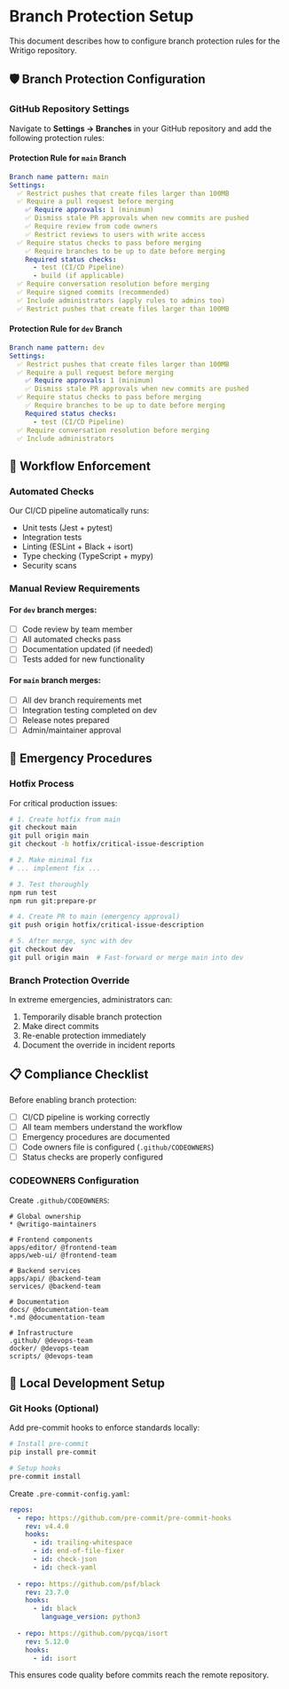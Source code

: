 # Branch Protection Setup

This document describes how to configure branch protection rules for the Writigo repository.

## 🛡️ Branch Protection Configuration

### GitHub Repository Settings

Navigate to **Settings → Branches** in your GitHub repository and add the following protection rules:

#### Protection Rule for `main` Branch

```yaml
Branch name pattern: main
Settings:
  ✅ Restrict pushes that create files larger than 100MB
  ✅ Require a pull request before merging
    ✅ Require approvals: 1 (minimum)
    ✅ Dismiss stale PR approvals when new commits are pushed
    ✅ Require review from code owners
    ✅ Restrict reviews to users with write access
  ✅ Require status checks to pass before merging
    ✅ Require branches to be up to date before merging
    Required status checks:
      - test (CI/CD Pipeline)
      - build (if applicable)
  ✅ Require conversation resolution before merging
  ✅ Require signed commits (recommended)
  ✅ Include administrators (apply rules to admins too)
  ✅ Restrict pushes that create files larger than 100MB
```

#### Protection Rule for `dev` Branch

```yaml
Branch name pattern: dev
Settings:
  ✅ Restrict pushes that create files larger than 100MB
  ✅ Require a pull request before merging
    ✅ Require approvals: 1 (minimum)
    ✅ Dismiss stale PR approvals when new commits are pushed
  ✅ Require status checks to pass before merging
    ✅ Require branches to be up to date before merging
    Required status checks:
      - test (CI/CD Pipeline)
  ✅ Require conversation resolution before merging
  ✅ Include administrators
```

## 🔄 Workflow Enforcement

### Automated Checks

Our CI/CD pipeline automatically runs:
- Unit tests (Jest + pytest)
- Integration tests
- Linting (ESLint + Black + isort)
- Type checking (TypeScript + mypy)
- Security scans

### Manual Review Requirements

#### For `dev` branch merges:
- [ ] Code review by team member
- [ ] All automated checks pass
- [ ] Documentation updated (if needed)
- [ ] Tests added for new functionality

#### For `main` branch merges:
- [ ] All dev branch requirements met
- [ ] Integration testing completed on dev
- [ ] Release notes prepared
- [ ] Admin/maintainer approval

## 🚨 Emergency Procedures

### Hotfix Process

For critical production issues:

```bash
# 1. Create hotfix from main
git checkout main
git pull origin main
git checkout -b hotfix/critical-issue-description

# 2. Make minimal fix
# ... implement fix ...

# 3. Test thoroughly
npm run test
npm run git:prepare-pr

# 4. Create PR to main (emergency approval)
git push origin hotfix/critical-issue-description

# 5. After merge, sync with dev
git checkout dev
git pull origin main  # Fast-forward or merge main into dev
```

### Branch Protection Override

In extreme emergencies, administrators can:
1. Temporarily disable branch protection
2. Make direct commits
3. Re-enable protection immediately
4. Document the override in incident reports

## 📋 Compliance Checklist

Before enabling branch protection:

- [ ] CI/CD pipeline is working correctly
- [ ] All team members understand the workflow
- [ ] Emergency procedures are documented
- [ ] Code owners file is configured (`.github/CODEOWNERS`)
- [ ] Status checks are properly configured

### CODEOWNERS Configuration

Create `.github/CODEOWNERS`:

```
# Global ownership
* @writigo-maintainers

# Frontend components
apps/editor/ @frontend-team
apps/web-ui/ @frontend-team

# Backend services
apps/api/ @backend-team
services/ @backend-team

# Documentation
docs/ @documentation-team
*.md @documentation-team

# Infrastructure
.github/ @devops-team
docker/ @devops-team
scripts/ @devops-team
```

## 🔧 Local Development Setup

### Git Hooks (Optional)

Add pre-commit hooks to enforce standards locally:

```bash
# Install pre-commit
pip install pre-commit

# Setup hooks
pre-commit install
```

Create `.pre-commit-config.yaml`:

```yaml
repos:
  - repo: https://github.com/pre-commit/pre-commit-hooks
    rev: v4.4.0
    hooks:
      - id: trailing-whitespace
      - id: end-of-file-fixer
      - id: check-json
      - id: check-yaml
      
  - repo: https://github.com/psf/black
    rev: 23.7.0
    hooks:
      - id: black
        language_version: python3
        
  - repo: https://github.com/pycqa/isort
    rev: 5.12.0
    hooks:
      - id: isort
```

This ensures code quality before commits reach the remote repository.
